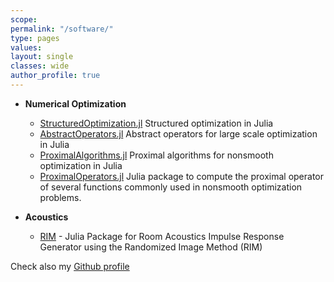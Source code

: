 ```yaml
---
scope:
permalink: "/software/"
type: pages
values:
layout: single
classes: wide
author_profile: true
---
```


* **Numerical Optimization**
	* [StructuredOptimization.jl](https://github.com/kul-forbes/StructuredOptimization.jl) 
    Structured optimization in Julia
	* [AbstractOperators.jl](https://github.com/kul-forbes/AbstractOperators.jl)
	Abstract operators for large scale optimization in Julia
	* [ProximalAlgorithms.jl](https://github.com/kul-forbes/ProximalAlgorithms.jl) 
    Proximal algorithms for nonsmooth optimization in Julia 
	* [ProximalOperators.jl](https://github.com/kul-forbes/ProximalOperators.jl)
	Julia package to compute the proximal operator of several functions commonly used in nonsmooth optimization problems.


* **Acoustics**
    * [RIM](https://github.com/nantonel/RIM.jl) - 
      Julia Package for Room Acoustics Impulse Response Generator using the Randomized Image Method (RIM)

Check also my [Github profile](https://github.com/nantonel) 
